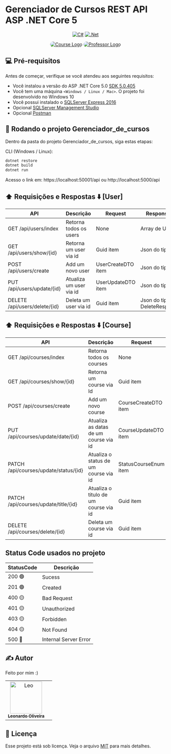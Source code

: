 # Gerenciador de Cursos REST API ASP .NET Core 5

<div align="center">

  <a href="">[![C#](https://img.shields.io/badge/c%23-%23239120.svg?style=for-the-badge&logo=c-sharp&logoColor=white)](https://docs.microsoft.com/en-us/dotnet/csharp/)</a>
  <a href="">[![.Net](https://img.shields.io/badge/.NET-5C2D91?style=for-the-badge&logo=.net&logoColor=white)](https://docs.microsoft.com/en-us/aspnet/core/?view=aspnetcore-5.0)</a>
</div>



<p align="center">
   <a href="#" target="blank"><img style="border-radius:50px;" src="https://media.discordapp.net/attachments/832452168111489045/952386516762656828/open-book_1.png"           alt="Course Logo"/></a>
     <a href="#" target="blank"><img style="border-radius:50px;" src="https://media.discordapp.net/attachments/832452168111489045/952707537977901136/professor.png"           alt="Professor Logo"/></a>
</p>



## 💻 Pré-requisitos

Antes de começar, verifique se você atendeu aos seguintes requisitos:
* Você instalou a versão do ASP .NET Core 5.0 [SDK 5.0.405](https://dotnet.microsoft.com/en-us/download/dotnet/5.0)
* Você tem uma máquina `<Windows / Linux / Mac>`. O projeto foi desenvolvido no Windows 10
* Você possui instalado o [SQLServer Express 2016](https://docs.microsoft.com/en-us/sql/database-engine/configure-windows/sql-server-express-localdb?view=sql-server-ver15)
* Opcional [SQLServer Management Studio](https://docs.microsoft.com/en-us/sql/ssms/download-sql-server-management-studio-ssms?view=sql-server-ver15)
* Opcional [Postman](https://www.postman.com/downloads/)

## 🚀 Rodando o projeto Gerenciador_de_cursos

Dentro da pasta do projeto Gerenciador_de_cursos, siga estas etapas:

CLI (Windows / Linux):
```bash
dotnet restore
dotnet build
dotnet run
```

Acesso o link em: https://localhost:50001/api
ou http://localhost:5000/api


## ⬆️ Requisições e Respostas ⬇️ [User]

| API  | Descrição | Request | Response Body |
| ------------- | ------------- | ------------- | ------------- |
| GET /api/users/index | Retorna todos os users | None | Array de User |
| GET /api/users/show/{id}  | Retorna um user via id | Guid item  | Json do tipo User  |
| POST /api/users/create  | Add um novo user | UserCreateDTO item  | Json do tipo User |
| PUT /api/users/update/{id}  | Atualiza um user via id | UserUpdateDTO item  | Json do tipo User |
| DELETE /api/users/delete/{id}  | Deleta um user via id | Guid item  | Json do tipo DeleteResponseDTO |


## ⬆️ Requisições e Respostas ⬇️ [Course]

| API  | Descrição | Request | Response Body |
| ------------- | ------------- | ------------- | ------------- |
| GET /api/courses/index | Retorna todos os courses | None | Array de CourseResponseDTO |
| GET /api/courses/show/{id}  | Retorna um course via Id | Guid item  | Json do tipo CourseResponseDTO  |
| POST /api/courses/create  | Add um novo course | CourseCreateDTO item  | Json do tipo CourseResponseDTO |
| PUT /api/courses/update/date/{id}  | Atualiza as datas de um course via id | CourseUpdateDTO item | Json do tipo CourseResponseDTO |
| PATCH /api/courses/update/status/{id}  | Atualiza o status de um course via id| StatusCourseEnum item  | Json do tipo CourseResponseDTO |
| PATCH /api/courses/update/title/{id}  | Atualiza o titulo de um course via id | Guid item  | Json do tipo CourseResponseDTO |
| DELETE /api/courses/delete/{id}  | Deleta um course via id | Guid item  | Json do tipo DeleteResponseDTO |


## Status Code usados no projeto

| StatusCode  | Descrição | 
| ------------- | ------------- | 
| 200 🟢| Sucess | 
| 201 🟢| Created |
| 400 🟡| Bad Request | 
| 401 🟡| Unauthorized | 
| 403 🟡| Forbidden |
| 404 🟡| Not Found | 
| 500 🔴| Internal Server Error | 


## ✍️ Autor

Feito por mim :)

<table>
    <td align="center">
      <a href="#">
        <img src="https://avatars.githubusercontent.com/u/38565099?v=4" width="100px;" alt="Leo"/><br>
        <sub>
          <b>Leonardo Oliveira</b>
        </sub>
      </a>
    <td align="center">
</table>

## 📝 Licença

Esse projeto está sob licença. Veja o arquivo [MIT](https://choosealicense.com/licenses/mit/) para mais detalhes.

